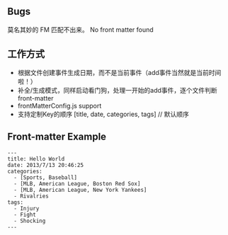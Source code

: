 ## Bugs
莫名其妙的 FM 匹配不出来。
No front matter found

## 工作方式
- 根据文件创建事件生成日期，而不是当前事件（add事件当然就是当前时间啦！）
- 补全/生成模式，同样启动看门狗，处理一开始的add事件，逐个文件判断 front-matter
- frontMatterConfig.js support
- 支持定制Key的顺序 [title, date, categories, tags] // 默认顺序

## Front-matter Example
```
---
title: Hello World
date: 2013/7/13 20:46:25
categories:
  - [Sports, Baseball]
  - [MLB, American League, Boston Red Sox]
  - [MLB, American League, New York Yankees]
  - Rivalries
tags:
  - Injury
  - Fight
  - Shocking
---
```
